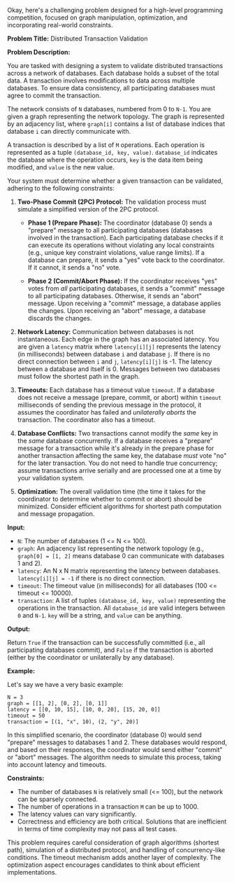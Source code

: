 Okay, here's a challenging problem designed for a high-level programming competition, focused on graph manipulation, optimization, and incorporating real-world constraints.

**Problem Title:** Distributed Transaction Validation

**Problem Description:**

You are tasked with designing a system to validate distributed transactions across a network of databases. Each database holds a subset of the total data. A transaction involves modifications to data across multiple databases. To ensure data consistency, all participating databases must agree to commit the transaction.

The network consists of `N` databases, numbered from 0 to `N-1`. You are given a graph representing the network topology. The graph is represented by an adjacency list, where `graph[i]` contains a list of database indices that database `i` can directly communicate with.

A transaction is described by a list of `M` operations. Each operation is represented as a tuple `(database_id, key, value)`. `database_id` indicates the database where the operation occurs, `key` is the data item being modified, and `value` is the new value.

Your system must determine whether a given transaction can be validated, adhering to the following constraints:

1.  **Two-Phase Commit (2PC) Protocol:** The validation process must simulate a simplified version of the 2PC protocol.

    *   **Phase 1 (Prepare Phase):** The coordinator (database 0) sends a "prepare" message to all participating databases (databases involved in the transaction).  Each participating database checks if it can execute its operations without violating any local constraints (e.g., unique key constraint violations, value range limits). If a database can prepare, it sends a "yes" vote back to the coordinator. If it cannot, it sends a "no" vote.

    *   **Phase 2 (Commit/Abort Phase):** If the coordinator receives "yes" votes from *all* participating databases, it sends a "commit" message to all participating databases. Otherwise, it sends an "abort" message.  Upon receiving a "commit" message, a database applies the changes. Upon receiving an "abort" message, a database discards the changes.

2.  **Network Latency:** Communication between databases is not instantaneous. Each edge in the graph has an associated latency. You are given a `latency` matrix where `latency[i][j]` represents the latency (in milliseconds) between database `i` and database `j`. If there is no direct connection between `i` and `j`, `latency[i][j]` is -1. The latency between a database and itself is 0. Messages between two databases must follow the shortest path in the graph.

3.  **Timeouts:** Each database has a timeout value `timeout`. If a database does not receive a message (prepare, commit, or abort) within `timeout` milliseconds of sending the previous message in the protocol, it assumes the coordinator has failed and *unilaterally aborts* the transaction. The coordinator also has a timeout.

4.  **Database Conflicts:** Two transactions cannot modify the *same* key in the *same* database concurrently.  If a database receives a "prepare" message for a transaction while it's already in the prepare phase for another transaction affecting the same key, the database *must* vote "no" for the later transaction. You do not need to handle true concurrency; assume transactions arrive serially and are processed one at a time by your validation system.

5.  **Optimization:** The overall validation time (the time it takes for the coordinator to determine whether to commit or abort) should be minimized.  Consider efficient algorithms for shortest path computation and message propagation.

**Input:**

*   `N`: The number of databases (1 <= N <= 100).
*   `graph`: An adjacency list representing the network topology (e.g., `graph[0] = [1, 2]` means database 0 can communicate with databases 1 and 2).
*   `latency`: An N x N matrix representing the latency between databases. `latency[i][j] = -1` if there is no direct connection.
*   `timeout`:  The timeout value (in milliseconds) for all databases (100 <= timeout <= 10000).
*   `transaction`: A list of tuples `(database_id, key, value)` representing the operations in the transaction. All `database_id` are valid integers between `0` and `N-1`. `key` will be a string, and `value` can be anything.

**Output:**

Return `True` if the transaction can be successfully committed (i.e., all participating databases commit), and `False` if the transaction is aborted (either by the coordinator or unilaterally by any database).

**Example:**

Let's say we have a very basic example:

```
N = 3
graph = [[1, 2], [0, 2], [0, 1]]
latency = [[0, 10, 15], [10, 0, 20], [15, 20, 0]]
timeout = 50
transaction = [(1, "x", 10), (2, "y", 20)]
```

In this simplified scenario, the coordinator (database 0) would send "prepare" messages to databases 1 and 2. These databases would respond, and based on their responses, the coordinator would send either "commit" or "abort" messages. The algorithm needs to simulate this process, taking into account latency and timeouts.

**Constraints:**

*   The number of databases `N` is relatively small (<= 100), but the network can be sparsely connected.
*   The number of operations in a transaction `M` can be up to 1000.
*   The latency values can vary significantly.
*   Correctness and efficiency are both critical.  Solutions that are inefficient in terms of time complexity may not pass all test cases.

This problem requires careful consideration of graph algorithms (shortest path), simulation of a distributed protocol, and handling of concurrency-like conditions. The timeout mechanism adds another layer of complexity. The optimization aspect encourages candidates to think about efficient implementations.
